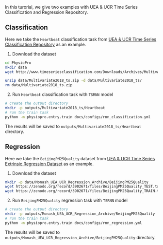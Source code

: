 In this turorial, we give two examples with UEA & UCR Time Series Classification and Regression Repository.

## Classification

Here we take the `Heartbeat` classification task from [UEA & UCR Time Series Classification Repository](http://timeseriesclassification.com/dataset.php) as an example.

1. Download the dataset
```bash
cd PhysioPro
mkdir data
wget http://www.timeseriesclassification.com/Downloads/Archives/Multivariate2018_ts.zip -P data

unzip data/Multivariate2018_ts.zip -d data/Multivariate2018_ts/
rm data/Multivariate2018_ts.zip
```

2. Run `Heartbeat` classification task with `TSRNN` model
```bash
# create the output directory
mkdir -p outputs/Multivariate2018_ts/Heartbeat
# run the train task
python -m physiopro.entry.train docs/configs/rnn_classification.yml
```

The results will be saved to `outputs/Multivariate2018_ts/Heartbeat` directory. 

## Regression

Here we take the `BeijingPM25Quality` dataset from [UEA & UCR Time Series Extrinsic Regression Dataset](http://tseregression.org/) as an example.

1. Download the dataset
```bash
mkdir -p data/Monash_UEA_UCR_Regression_Archive/BeijingPM25Quality
wget https://zenodo.org/record/3902671/files/BeijingPM25Quality_TEST.ts?download=1 -O data/Monash_UEA_UCR_Regression_Archive/BeijingPM25Quality/BeijingPM25Quality_TEST.ts
wget https://zenodo.org/record/3902671/files/BeijingPM25Quality_TRAIN.ts?download=1 -O data/Monash_UEA_UCR_Regression_Archive/BeijingPM25Quality/BeijingPM25Quality_TRAIN.ts
```

2. Run `BeijingPM25Quality` regression task with `TSRNN` model
```bash
# create the output directory
mkdir -p outputs/Monash_UEA_UCR_Regression_Archive/BeijingPM25Quality
# run the train task
python -m physiopro.entry.train docs/configs/rnn_regression.yml
```

The results will be saved to `outputs/Monash_UEA_UCR_Regression_Archive/BeijingPM25Quality` directory.
